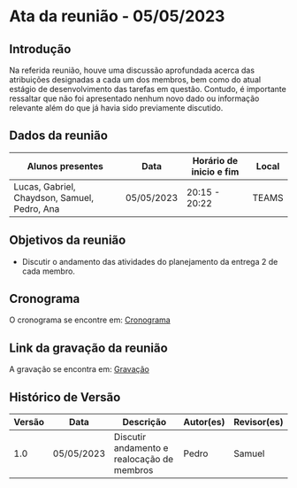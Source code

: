 # Ata da reunião - 05/05/2023

## Introdução

Na referida reunião, houve uma discussão aprofundada acerca das atribuições designadas a cada um dos membros, bem como do atual estágio de desenvolvimento das tarefas em questão. Contudo, é importante ressaltar que não foi apresentado nenhum novo dado ou informação relevante além do que já havia sido previamente discutido.


## Dados da reunião

| Alunos presentes                             | Data       | Horário de inicio e fim | Local |
| -------------------------------------------- | ---------- | ------------------------ | ----- |
| Lucas, Gabriel, Chaydson, Samuel, Pedro, Ana | 05/05/2023 | 20:15 - 20:22            | TEAMS |

## Objetivos da reunião

- Discutir o andamento das atividades do planejamento da entrega 2 de cada membro.

## Cronograma

O cronograma se encontre em: [Cronograma](../planejamento/cronogramaPlanejado.md)

## Link da gravação da reunião

A gravação se encontra em: [Gravação](https://www.youtube.com/watch?v=y9zfyeQlcSM&ab_channel=GabrielSilvs)

## Histórico de Versão

| Versão | Data       | Descrição         | Autor(es) | Revisor(es) |
| ------- | ---------- | ------------------- | --------- | ----------- |
| 1.0     | 05/05/2023 | Discutir andamento e realocação de membros | Pedro     | Samuel      |
